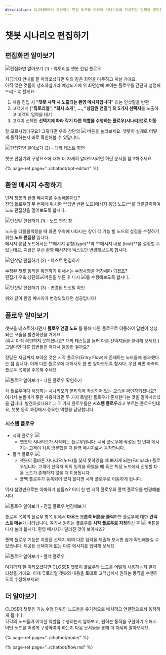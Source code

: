 ```yaml
---
description: CLOSER에서 제공하는 편집 도구를 이용해 시나리오를 작성하는 방법을 알아봅니다.
---
```


# 챗봇 시나리오 편집하기

## 편집화면 알아보기

![&#xD3B8;&#xC9D1;&#xD654;&#xBA74; &#xC54C;&#xC544;&#xBCF4;&#xAE30; \(1\) - &#xD29C;&#xD1A0;&#xB9AC;&#xC5BC; &#xCC57;&#xBD07; &#xC9C4;&#xC785; &#xD50C;&#xB85C;&#xC6B0;](../../.gitbook/assets/image%20%284%29.png)

지금까지 안내를 잘 따라오셨다면 위와 같은 화면을 마주하고 계실 거에요.   
아직 많은 것들이 생소하실거라 예상되기에 위 화면상에 보이는 플로우를 간단히 설명해드리도록 할게요. 

1. 처음 진입 시 **"챗봇 시작 시 노출되는 환영 메시지입니다"** 라는 인삿말을 반환
2. 고객에게 \[**"튜토리얼", "회사 소개", ..., "상담원 연결"\] 의 5가지 선택지**를 노출하고 고객의 입력을 대기
3. 고객이 선택한 **선택지에 따라 각기 다른 역할을 수행하는 플로우\(시나리오\)로 이동** 

잘 모르시겠다구요? 그렇다면 우측 상단의 ![](../../.gitbook/assets/image%20%285%29.png) 버튼을 눌러보세요. 챗봇이 실제로 어떻게 동작하는지 바로 확인해볼 수 있답니다.

![&#xD3B8;&#xC9D1;&#xD654;&#xBA74; &#xC54C;&#xC544;&#xBCF4;&#xAE30; \(2\) - &#xB300;&#xD654; &#xD14C;&#xC2A4;&#xD2B8; &#xD654;&#xBA74;](../../.gitbook/assets/image%20%2839%29.png)

챗봇 편집기와 구성요소에 대해 더 자세히 알아보시려면 하단 문서를 참고해주세요.

{% page-ref page="../chatbot/bot-editor/" %}

## 환영 메시지 수정하기

먼저 챗봇의 환영 메시지를 수정해볼까요?   
진입 플로우의 두 번째에 위치한 **답변 반환 노드\(메시지 응답 노드\)**를 더블클릭하여 노드 편집창을 열어보도록 합시다.

![&#xC778;&#xC0BF;&#xB9D0; &#xD3B8;&#xC9D1;&#xD558;&#xAE30; \(1\) - &#xB178;&#xB4DC; &#xD3B8;&#xC9D1; &#xCC3D;](../../.gitbook/assets/jan-31-2019-14-28-57.gif)

노드를 더블클릭했을 때 화면 우측에 나타나는 창이 각 기능 별 노드의 설정을 수정하기 위한 **노드 편집창** 입니다.  
메시지 응답 노드에서는 **메시지 유형\(type\)**과 **메시지 내용 \(text\)**을 설정할 수 있는데요, 지금은 우선 환영 메시지의 텍스트만 변경해보도록 합시다.

![&#xC778;&#xC0BF;&#xB9D0; &#xD3B8;&#xC9D1;&#xD558;&#xAE30; \(2\) - &#xD14D;&#xC2A4;&#xD2B8; &#xD3B8;&#xC9D1;&#xD558;&#xAE30;](../../.gitbook/assets/jan-31-2019-14-40-42.gif)

수정된 챗봇 동작을 확인하기 위해서는 수정사항을 저장해야 되겠죠?   
편집기 우측 상단의![](../../.gitbook/assets/save.png)버튼을 누른 후 다시 ![](../../.gitbook/assets/image%20%285%29.png)를 수행해보도록 합시다. 

![&#xC778;&#xC0BF;&#xB9D0; &#xD3B8;&#xC9D1;&#xD558;&#xAE30; \(3\) - &#xBCC0;&#xACBD;&#xB41C; &#xC778;&#xC0BF;&#xB9D0; &#xD655;&#xC778;](../../.gitbook/assets/image%20%2822%29.png)

위와 같이 환영 메시지가 변경되었다면 성공입니다!

## 플로우 알아보기

챗봇을 테스트하시면서 **플로우 연결 노드** 를 통해 다른 플로우로 이동하여 답변이 생성되는 모습을 발견하셨을 거에요.   
\(혹시 아직 확인하지 못하셨나요? 대화 테스트를 눌러 다른 선택지들을 클릭해 보세요.\) 그렇다면 다른 답변들은 어디서 등장한 걸까요?

정답은 지금까지 보아온 것은 시작 플로우\(Entry Flow\)에 존재하는 노드들에 불과했다는 점 입니다. 이제 다른 플로우에 대해서도 한 번 알아보도록 합시다. 우선 화면 좌측의 플로우 목록을 주목해 주세요.

![&#xD50C;&#xB85C;&#xC6B0; &#xC54C;&#xC544;&#xBCF4;&#xAE30; - &#xB2E4;&#xB978; &#xD50C;&#xB85C;&#xC6B0; &#xD655;&#xC778;&#xD558;&#xAE30;](../../.gitbook/assets/flowlist.gif)

각 플로우마다 해당하는 시나리오가 분리되어 작성되어 있는 모습을 확인하되셨나요?   
여기서 눈썰미가 좋은 사용자라면 두 가지 특별한 플로우가 존재한다는 것을 알아차리셨을 겁니다. 발견하셨나요? 그 두 가지 플로우들은 **시스템 플로우**라고 부르는 플로우인데요, 챗봇 동작 과정에서 중요한 역할을 담당합니다.

### 시스템 플로우

* 시작 플로우 ![](../../.gitbook/assets/entry-flow.png) 
  * 챗봇의 시나리오가 시작되는 플로우입니다. 시작 플로우에 작성된 첫 번째 메시지는 고객이 처음 방문했을 때 환영 메시지로서 동작합니다. 
* 폴백 플로우 ![](../../.gitbook/assets/fallback-flow.png) 
  * 챗봇이 올바른 시나리오\(노드\)를 찾지 못하였을 때 빠지게 되는\(Fallback\) 플로우입니다. 고객이 선택지 외의 입력을 하였을 때 혹은 특정 노드에서 진행할 다음 노드가 존재하지 않을 때 이용됩니다.
  * 폴백 플로우가 등록되어 있지 않다면 시작 플로우로 이동하게 됩니다.

역시 설명만으로는 이해하기 힘들죠? 어디 한 번 시작 플로우와 폴백 플로우를 변경해봅시다.

![&#xD50C;&#xB85C;&#xC6B0; &#xC54C;&#xC544;&#xBCF4;&#xAE30; - &#xC9C4;&#xC785; &#xD50C;&#xB85C;&#xC6B0; &#xBCC0;&#xACBD;&#xD574;&#xBCF4;&#xAE30;](../../.gitbook/assets/test-entry-flow-change.gif)

플로우 목록의 플로우 항목 위에서 **마우스 오른쪽 버튼을 클릭**하면 플로우에 대한 **컨텍스트 메뉴**가 나타납니다. 여기서 원하는 플로우를 **시작 플로우로 지정**하신 후 ![](../../.gitbook/assets/image%20%285%29.png) 버튼을 다시 눌러 봅시다. 환영 메시지가 달라진 것이 보이시죠?

폴백 플로우 기능은 지정된 선택지 외의 다른 입력을 제출해 보시면 쉽게 확인해볼실 수 있습니다. 제공된 선택지에 없는 다른 메시지를 입력해 보세요.

![&#xD50C;&#xB85C;&#xC6B0; &#xC54C;&#xC544;&#xBCF4;&#xAE30; - &#xD3F4;&#xBC31; &#xD50C;&#xB85C;&#xC6B0;](../../.gitbook/assets/flow-editor-fallback-flow.gif)

여기까지 잘 따라오셨다면 CLOSER 챗봇이 플로우와 노드를 어떻게 사용하는지 알게 되셨을 거에요. 이제 튜토리얼 챗봇의 내용을 토대로 고객님께서 원하는 동작을 수행하도록 수정해보세요!

## 더 알아보기

CLOSER 챗봇은 기능 수행 단위인 노드들을 유기적으로 배치하고 연결함으로서 동작하게 됩니다.   
각각의 노드들이 어떠한 역할을 수행하는지 알아보고, 원하는 동작을 구현하기 위해서 어떤 노드를 어떻게 구성하여야 하는지 다음 문서들을 통해 더 자세히 알아보세요.

{% page-ref page="../chatbot/node/" %}

{% page-ref page="../chatbot/flow.md" %}

